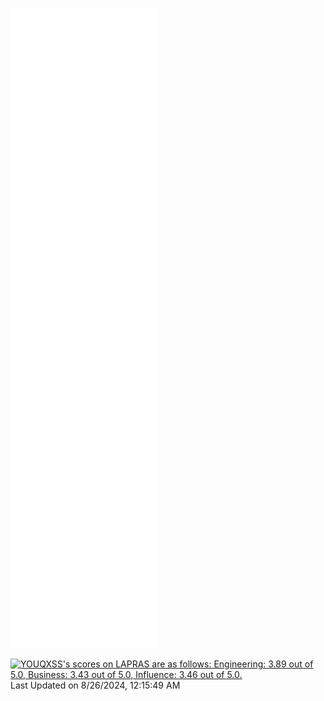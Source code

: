![Metrics](/github-metrics.svg)

<!--START_SECTION:lapras-card-->
<p ><a href="https://lapras.com/public/YOUQXSS" target="_blank" rel="noopener noreferrer"><img alt="YOUQXSS's scores on LAPRAS are as follows: Engineering: 3.89 out of 5.0, Business: 3.43 out of 5.0, Influence: 3.46 out of 5.0." src="https://lapras-card-generator.vercel.app/api/svg?e=3.89&b=3.43&i=3.46&b1=%23004736&b2=%2300bf8f&i1=%23007b5c&i2=%2300bf8f&l=en" width="400" ></a>  
Last Updated on 8/26/2024, 12:15:49 AM</p>
<!--END_SECTION:lapras-card-->
